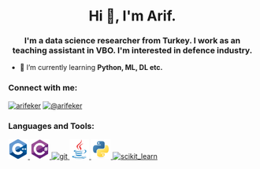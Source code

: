 <h1 align="center">Hi 👋, I'm Arif.</h1>
<h3 align="center">I'm a data science researcher from Turkey. I work as an teaching assistant in VBO. I'm interested in defence industry.</h3>

- 🌱 I’m currently learning **Python, ML, DL etc.**

<h3 align="left">Connect with me:</h3>
<p align="left">
<a href="https://linkedin.com/in/arifeker" target="blank"><img align="center" src="https://cdn.jsdelivr.net/npm/simple-icons@3.0.1/icons/linkedin.svg" alt="arifeker" height="30" width="40" /></a>
<a href="https://medium.com/@arifeker" target="blank"><img align="center" src="https://cdn.jsdelivr.net/npm/simple-icons@3.0.1/icons/medium.svg" alt="@arifeker" height="30" width="40" /></a>
</p>

<h3 align="left">Languages and Tools:</h3>
<p align="left"> <a href="https://www.w3schools.com/cpp/" target="_blank"> <img src="https://raw.githubusercontent.com/devicons/devicon/master/icons/cplusplus/cplusplus-original.svg" alt="cplusplus" width="40" height="40"/> </a> <a href="https://www.w3schools.com/cs/" target="_blank"> <img src="https://raw.githubusercontent.com/devicons/devicon/master/icons/csharp/csharp-original.svg" alt="csharp" width="40" height="40"/> </a> <a href="https://git-scm.com/" target="_blank"> <img src="https://www.vectorlogo.zone/logos/git-scm/git-scm-icon.svg" alt="git" width="40" height="40"/> </a> <a href="https://www.java.com" target="_blank"> <img src="https://raw.githubusercontent.com/devicons/devicon/master/icons/java/java-original.svg" alt="java" width="40" height="40"/> </a> <a href="https://www.python.org" target="_blank"> <img src="https://raw.githubusercontent.com/devicons/devicon/master/icons/python/python-original.svg" alt="python" width="40" height="40"/> </a> <a href="https://scikit-learn.org/" target="_blank"> <img src="https://upload.wikimedia.org/wikipedia/commons/0/05/Scikit_learn_logo_small.svg" alt="scikit_learn" width="40" height="40"/> </a> </p>
